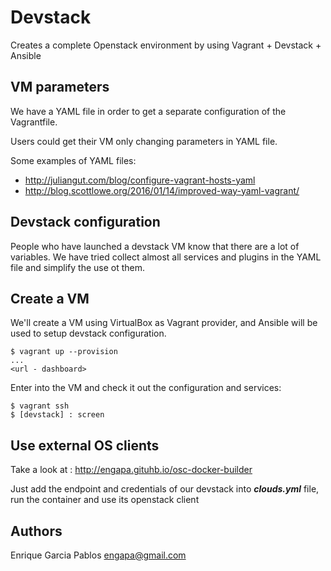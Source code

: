 # Devstack

Creates a complete Openstack environment by using Vagrant + Devstack + Ansible

## VM parameters

We have a YAML file in order to get a separate configuration of the Vagrantfile.

Users could get their VM only changing parameters in YAML file.

Some examples of YAML files:

 - <http://juliangut.com/blog/configure-vagrant-hosts-yaml>
 - <http://blog.scottlowe.org/2016/01/14/improved-way-yaml-vagrant/>

## Devstack configuration

People who have launched a devstack VM know that there are a lot of variables.
We have tried collect almost all services and plugins in the YAML file and simplify the use ot them.

## Create a VM

We'll create a VM using VirtualBox as Vagrant provider,
and Ansible will be used to setup devstack configuration.

```
$ vagrant up --provision
...
<url - dashboard>
```

Enter into the VM and check it out the configuration and services:

```
$ vagrant ssh
$ [devstack] : screen
```

## Use external OS clients

Take a look at : <http://engapa.gituhb.io/osc-docker-builder>

Just add the endpoint and credentials of our devstack into ***clouds.yml*** file,
 run the container and use its openstack client

## Authors

Enrique Garcia Pablos <engapa@gmail.com>